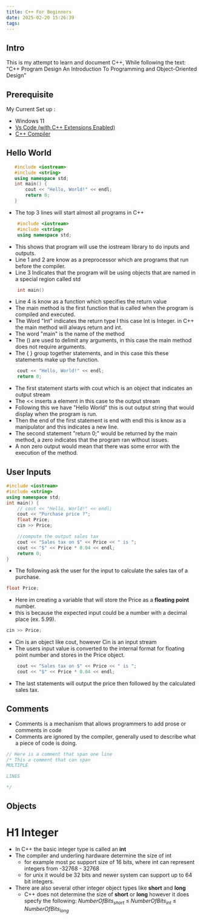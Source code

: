```yaml
---
title: C++ For Beginners
date: 2025-02-20 15:26:39
tags:
---
```

## Intro

This is my attempt to learn and document C++, While following the text: "C++ Program Design 
An Introduction To Programming and Object-Oriented Design" 

## Prerequisite  

My Current Set up :

- Windows 11
- [Vs Code (with C++ Extensions Enabled)](https://code.visualstudio.com/)
- [C++ Compiler](https://winlibs.com/)

## Hello World
 ``` cpp
    #include <iostream>
    #include <string>
    using namespace std;
    int main() {
        cout << "Hello, World!" << endl;
        return 0;
    }
```

- The top 3 lines will start almost all programs in C++
``` cpp
    #include <iostream>
    #include <string>
    using namespace std;
```
- This shows that program will use the iostream library to do inputs and outputs.
- Line 1 and 2 are know as a preprocessor which are programs that run before the compiler.
- Line 3 Indicates that the program will be using objects that are named in a special region called std

```cpp 
    int main()
```
- Line 4 is know as a function which specifies the return value 
- The main method is the first function that is called when the program is compiled and executed. 
- The Word "Int" indicates the return type I this case Int is Integer. in C++ the main method will always return and int. 
- The word "main" is the name of the method
- The () are used to delimit any arguments, in this case the main method does not require arguments. 
- The { } group together statements, and in this case this these statements make up the function. 

```cpp
    cout << "Hello, World!" << endl;
    return 0;
```
- The first statement starts with cout which is an object that indicates an output stream
- The << inserts a element in this case to the output stream 
- Following this we have "Hello World" this is out output string that would display when the program is run.
- Then the end of the first statement is end with endl this is know as a manipulator and this indicates a new line. 
- The second statement "return 0;" would be returned by the main method, a zero indicates that the program ran without issues. 
- A non zero output would mean that there was some error with the execution of the method.


## User Inputs
```cpp
#include <iostream>
#include <string>
using namespace std;
int main() {
    // cout << "Hello, World!" << endl;  
    cout << "Purchase price ?";
    float Price;
    cin >> Price;

    //compute the output sales tax
    cout << "Sales tax on $" << Price << " is ";
    cout << "$" << Price * 0.04 << endl;
    return 0;
}
```

- The following ask the user for the input to calculate the sales tax of a purchase.

``` cpp
float Price;
```
- Here im creating a variable that will store the Price as a **floating point** number. 
- this is because the expected input could be a number with a decimal place (ex. 5.99).

``` cpp 
cin >> Price;
```
- Cin is an object like cout, however Cin is an input stream 
- The users input value is converted to the internal format for floating point number and stores in the Price object.

```cpp
    cout << "Sales tax on $" << Price << " is ";
    cout << "$" << Price * 0.04 << endl;
```
- The last statements will output the price then followed by the calculated sales tax. 

## Comments

- Comments is a mechanism that allows programmers to add prose or comments in code 
- Comments are ignored by the compiler, generally used to describe what a piece of code is doing. 

``` cpp
// Here is a comment that span one line 
/* This a comment that can span 
MULTIPLE

LINES

*/
```

## Objects 

# H1 Integer
- In C++ the basic integer type is called an **int** 
- The compiler and underling hardware determine the size of int 
    - for example most pc support size of 16 bits, where int can represent integers from -32768 - 32768
    - for unix it would be 32 bits and newer system can support up to 64 bit integers. 
- There are also several other integer object types like **short** and **long** 
    - C++ does not determine the size of **short** or **long** however it does specfy the following:
        *NumberOfBits<sub>short</sub>* $\leq$ *NumberOfBits<sub>int</sub>* $\leq$ *NumberOfBits<sub>long</sub>*